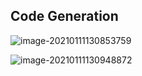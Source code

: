 ## Code Generation

![image-20210111130853759](https://loyioblog.oss-cn-beijing.aliyuncs.com/LoyioBlog/202101/0111Ae2EgY.png)

![image-20210111130948872](https://loyioblog.oss-cn-beijing.aliyuncs.com/LoyioBlog/202101/0111qFZwvS.png)
